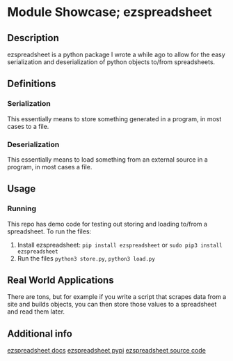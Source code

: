 # Module Showcase; ezspreadsheet

## Description

ezspreadsheet is a python package I wrote a while ago to allow for the easy serialization and deserialization of python objects to/from spreadsheets.

## Definitions

### Serialization

This essentially means to store something generated in a program, in most cases to a file.

### Deserialization

This essentially means to load something from an external source in a program, in most cases a file.

## Usage

### Running

This repo has demo code for testing out storing and loading to/from a spreadsheet. To run the files:

1. Install ezspreadsheet: ```pip install ezspreadsheet``` or ```sudo pip3 install ezspreadsheet```
2. Run the files ```python3 store.py```, ```python3 load.py```

## Real World Applications

There are tons, but for example if you write a script that scrapes data from a site and builds objects, you can then store those values to a spreadsheet and read them later.

## Additional info

[ezspreadsheet docs](https://kieranwood.ca/ezspreadsheet/)
[ezspreadsheet pypi](https://pypi.org/project/ezspreadsheet/)
[ezspreadsheet source code](https://github.com/Descent098/ezspreadsheet)
